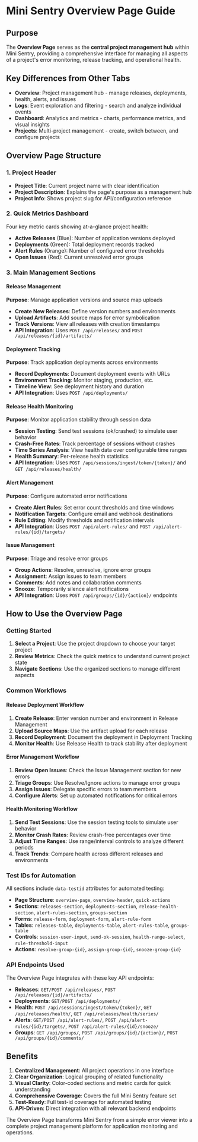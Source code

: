 # Mini Sentry Overview Page Guide

## Purpose

The **Overview Page** serves as the **central project management hub** within Mini Sentry, providing a comprehensive interface for managing all aspects of a project's error monitoring, release tracking, and operational health.

## Key Differences from Other Tabs

- **Overview**: Project management hub - manage releases, deployments, health, alerts, and issues
- **Logs**: Event exploration and filtering - search and analyze individual events
- **Dashboard**: Analytics and metrics - charts, performance metrics, and visual insights  
- **Projects**: Multi-project management - create, switch between, and configure projects

## Overview Page Structure

### 1. Project Header
- **Project Title**: Current project name with clear identification
- **Project Description**: Explains the page's purpose as a management hub
- **Project Info**: Shows project slug for API/configuration reference

### 2. Quick Metrics Dashboard
Four key metric cards showing at-a-glance project health:
- **Active Releases** (Blue): Number of application versions deployed
- **Deployments** (Green): Total deployment records tracked  
- **Alert Rules** (Orange): Number of configured error thresholds
- **Open Issues** (Red): Current unresolved error groups

### 3. Main Management Sections

#### Release Management
**Purpose**: Manage application versions and source map uploads
- **Create New Releases**: Define version numbers and environments
- **Upload Artifacts**: Add source maps for error symbolication
- **Track Versions**: View all releases with creation timestamps
- **API Integration**: Uses `POST /api/releases/` and `POST /api/releases/{id}/artifacts/`

#### Deployment Tracking  
**Purpose**: Track application deployments across environments
- **Record Deployments**: Document deployment events with URLs
- **Environment Tracking**: Monitor staging, production, etc.
- **Timeline View**: See deployment history and duration
- **API Integration**: Uses `POST /api/deployments/`

#### Release Health Monitoring
**Purpose**: Monitor application stability through session data
- **Session Testing**: Send test sessions (ok/crashed) to simulate user behavior
- **Crash-Free Rates**: Track percentage of sessions without crashes
- **Time Series Analysis**: View health data over configurable time ranges
- **Health Summary**: Per-release health statistics
- **API Integration**: Uses `POST /api/sessions/ingest/token/{token}/` and `GET /api/releases/health/`

#### Alert Management
**Purpose**: Configure automated error notifications
- **Create Alert Rules**: Set error count thresholds and time windows
- **Notification Targets**: Configure email and webhook destinations
- **Rule Editing**: Modify thresholds and notification intervals
- **API Integration**: Uses `POST /api/alert-rules/` and `POST /api/alert-rules/{id}/targets/`

#### Issue Management
**Purpose**: Triage and resolve error groups
- **Group Actions**: Resolve, unresolve, ignore error groups
- **Assignment**: Assign issues to team members
- **Comments**: Add notes and collaboration comments
- **Snooze**: Temporarily silence alert notifications
- **API Integration**: Uses `POST /api/groups/{id}/{action}/` endpoints

## How to Use the Overview Page

### Getting Started
1. **Select a Project**: Use the project dropdown to choose your target project
2. **Review Metrics**: Check the quick metrics to understand current project state
3. **Navigate Sections**: Use the organized sections to manage different aspects

### Common Workflows

#### Release Deployment Workflow
1. **Create Release**: Enter version number and environment in Release Management
2. **Upload Source Maps**: Use the artifact upload for each release
3. **Record Deployment**: Document the deployment in Deployment Tracking  
4. **Monitor Health**: Use Release Health to track stability after deployment

#### Error Management Workflow
1. **Review Open Issues**: Check the Issue Management section for new errors
2. **Triage Groups**: Use Resolve/Ignore actions to manage error groups
3. **Assign Issues**: Delegate specific errors to team members
4. **Configure Alerts**: Set up automated notifications for critical errors

#### Health Monitoring Workflow
1. **Send Test Sessions**: Use the session testing tools to simulate user behavior
2. **Monitor Crash Rates**: Review crash-free percentages over time
3. **Adjust Time Ranges**: Use range/interval controls to analyze different periods
4. **Track Trends**: Compare health across different releases and environments

### Test IDs for Automation

All sections include `data-testid` attributes for automated testing:

- **Page Structure**: `overview-page`, `overview-header`, `quick-actions`
- **Sections**: `releases-section`, `deployments-section`, `release-health-section`, `alert-rules-section`, `groups-section`
- **Forms**: `release-form`, `deployment-form`, `alert-rule-form`
- **Tables**: `releases-table`, `deployments-table`, `alert-rules-table`, `groups-table`
- **Controls**: `session-user-input`, `send-ok-session`, `health-range-select`, `rule-threshold-input`
- **Actions**: `resolve-group-{id}`, `assign-group-{id}`, `snooze-group-{id}`

### API Endpoints Used

The Overview Page integrates with these key API endpoints:

- **Releases**: `GET/POST /api/releases/`, `POST /api/releases/{id}/artifacts/`
- **Deployments**: `GET/POST /api/deployments/`  
- **Health**: `POST /api/sessions/ingest/token/{token}/`, `GET /api/releases/health/`, `GET /api/releases/health/series/`
- **Alerts**: `GET/POST /api/alert-rules/`, `POST /api/alert-rules/{id}/targets/`, `POST /api/alert-rules/{id}/snooze/`
- **Groups**: `GET /api/groups/`, `POST /api/groups/{id}/{action}/`, `POST /api/groups/{id}/comments/`

## Benefits

1. **Centralized Management**: All project operations in one interface
2. **Clear Organization**: Logical grouping of related functionality
3. **Visual Clarity**: Color-coded sections and metric cards for quick understanding
4. **Comprehensive Coverage**: Covers the full Mini Sentry feature set
5. **Test-Ready**: Full test-id coverage for automated testing
6. **API-Driven**: Direct integration with all relevant backend endpoints

The Overview Page transforms Mini Sentry from a simple error viewer into a complete project management platform for application monitoring and operations.